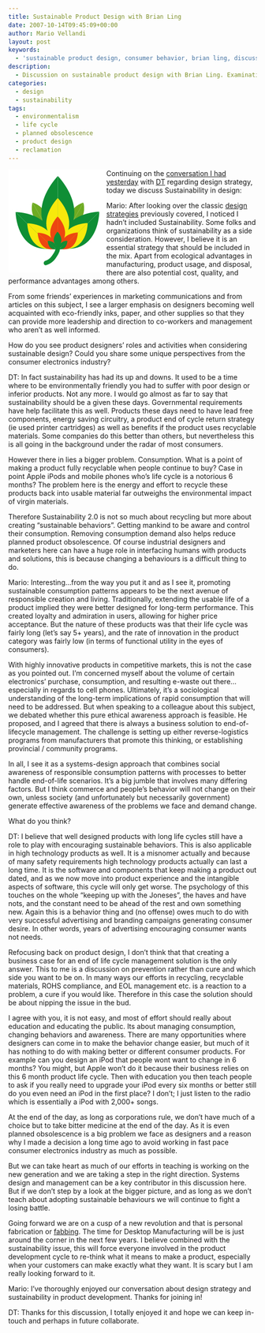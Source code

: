 ```yaml
---
title: Sustainable Product Design with Brian Ling
date: 2007-10-14T09:45:09+00:00
author: Mario Vellandi
layout: post
keywords:
  - 'sustainable product design, consumer behavior, brian ling, discussion, consumption, planned obsolescence, life cycle, electronics  '
description:
  - Discussion on sustainable product design with Brian Ling. Examination of industrial designers and marketers roles, sustainable behaviors, consumption
categories:
  - design
  - sustainability
tags:
  - environmentalism
  - life cycle
  - planned obsolescence
  - product design
  - reclamation
---
```

<img src="../images/wp-content/uploads/2008/03/sustainableleaf.jpg" alt="visual metaphor for sustainable design" align="left" />Continuing on the [conversation I had yesterday](../design-strategy-conversation-with-dt/ "design strategy conversation with Brian Ling") with [DT](http://www.designsojourn.com "Design Sojourn blog") regarding design strategy, today we discuss Sustainability in design:

Mario: After looking over the classic [design strategies](../new-product-design-strategy/ "article on product design strategies") previously covered, I noticed I hadn&#8217;t included Sustainability. Some folks and organizations think of sustainability as a side consideration. However, I believe it is an essential strategy that should be included in the mix. Apart from ecological advantages in manufacturing, product usage, and disposal, there are also potential cost, quality, and performance advantages among others.

From some friends&#8217; experiences in marketing communications and from articles on this subject, I see a larger emphasis on designers becoming well acquainted with eco-friendly inks, paper, and other supplies so that they can provide more leadership and direction to co-workers and management who aren&#8217;t as well informed.

How do you see product designers&#8217; roles and activities when considering sustainable design? Could you share some unique perspectives from the consumer electronics industry?

DT: In fact sustainability has had its up and downs. It used to be a time where to be environmentally friendly you had to suffer with poor design or inferior products. Not any more. I would go almost as far to say that sustainability should be a given these days. Governmental requirements have help facilitate this as well. Products these days need to have lead free components, energy saving circuitry, a product end of cycle return strategy (ie used printer cartridges) as well as benefits if the product uses recyclable materials. Some companies do this better than others, but nevertheless this is all going in the background under the radar of most consumers.

However there in lies a bigger problem. Consumption. What is a point of making a product fully recyclable when people continue to buy? Case in point Apple iPods and mobile phones who&#8217;s life cycle is a notorious 6 months? The problem here is the energy and effort to recycle these products back into usable material far outweighs the environmental impact of virgin materials.

Therefore Sustainability 2.0 is not so much about recycling but more about creating &#8220;sustainable behaviors&#8221;. Getting mankind to be aware and control their consumption. Removing consumption demand also helps reduce planned product obsolescence. Of course industrial designers and marketers here can have a huge role in interfacing humans with products and solutions, this is because changing a behaviours is a difficult thing to do.

Mario: Interesting&#8230;from the way you put it and as I see it, promoting sustainable consumption patterns appears to be the next avenue of responsible creation and living. Traditionally, extending the usable life of a product implied they were better designed for long-term performance. This created loyalty and admiration in users, allowing for higher price acceptance. But the nature of these products was that their life cycle was fairly long (let&#8217;s say 5+ years), and the rate of innovation in the product category was fairly low (in terms of functional utility in the eyes of consumers).

With highly innovative products in competitive markets, this is not the case as you pointed out. I&#8217;m concerned myself about the volume of certain electronics&#8217; purchase, consumption, and resulting e-waste out there&#8230;especially in regards to cell phones. Ultimately, it&#8217;s a sociological understanding of the long-term implications of rapid consumption that will need to be addressed. But when speaking to a colleague about this subject, we debated whether this pure ethical awareness approach is feasible. He proposed, and I agreed that there is always a business solution to end-of-lifecycle management. The challenge is setting up either reverse-logistics programs from manufacturers that promote this thinking, or establishing provincial / community programs.

In all, I see it as a systems-design approach that combines social awareness of responsible consumption patterns with processes to better handle end-of-life scenarios. It&#8217;s a big jumble that involves many differing factors. But I think commerce and people&#8217;s behavior will not change on their own, unless society (and unfortunately but necessarily government) generate effective awareness of the problems we face and demand change.

What do you think?

DT: I believe that well designed products with long life cycles still have a role to play with encouraging sustainable behaviors. This is also applicable in high technology products as well. It is a misnomer actually and because of many safety requirements high technology products actually can last a long time. It is the software and components that keep making a product out dated, and as we now move into product experience and the intangible aspects of software, this cycle will only get worse. The psychology of this touches on the whole &#8220;keeping up with the Joneses&#8221;, the haves and have nots, and the constant need to be ahead of the rest and own something new. Again this is a behavior thing and (no offense) owes much to do with very successful advertising and branding campaigns generating consumer desire. In other words, years of advertising encouraging consumer wants not needs.

Refocusing back on product design, I don&#8217;t think that that creating a business case for an end of life cycle management solution is the only answer. This to me is a discussion on prevention rather than cure and which side you want to be on. In many ways our efforts in recycling, recyclable materials, ROHS compliance, and EOL management etc. is a reaction to a problem, a cure if you would like. Therefore in this case the solution should be about nipping the issue in the bud.

I agree with you, it is not easy, and most of effort should really about education and educating the public. Its about managing consumption, changing behaviors and awareness. There are many opportunities where designers can come in to make the behavior change easier, but much of it has nothing to do with making better or different consumer products. For example can you design an iPod that people wont want to change in 6 months? You might, but Apple won&#8217;t do it because their business relies on this 6 month product life cycle. Then with education you then teach people to ask if you really need to upgrade your iPod every six months or better still do you even need an iPod in the first place? I don&#8217;t; I just listen to the radio which is essentially a iPod with 2,000+ songs.

At the end of the day, as long as corporations rule, we don&#8217;t have much of a choice but to take bitter medicine at the end of the day. As it is even planned obsolescence is a big problem we face as designers and a reason why I made a decision a long time ago to avoid working in fast pace consumer electronics industry as much as possible.

But we can take heart as much of our efforts in teaching is working on the new generation and we are taking a step in the right direction. Systems design and management can be a key contributor in this discussion here. But if we don&#8217;t step by a look at the bigger picture, and as long as we don&#8217;t teach about adopting sustainable behaviours we will continue to fight a losing battle.

Going forward we are on a cusp of a new revolution and that is personal fabrication or [fabbing](http://www.designsojourn.com/2007/06/04/fabbing-a-primer-for-guerilla-design-strategies/ "fabbing"). The time for Desktop Manufacturing will be is just around the corner in the next few years. I believe combined with the sustainability issue, this will force everyone involved in the product development cycle to re-think what it means to make a product, especially when your customers can make exactly what they want. It is scary but I am really looking forward to it.

Mario: I&#8217;ve thoroughly enjoyed our conversation about design strategy and sustainability in product development. Thanks for joining in!

DT: Thanks for this discussion, I totally enjoyed it and hope we can keep in-touch and perhaps in future collaborate.
